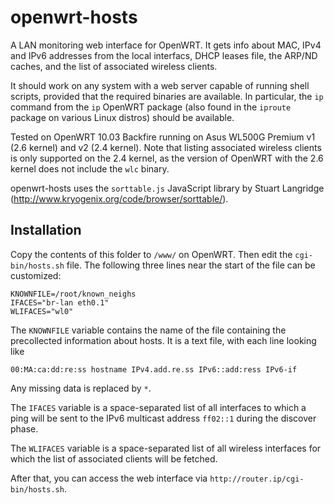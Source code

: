 # openwrt-hosts

A LAN monitoring web interface for OpenWRT. It gets info about MAC, IPv4 and IPv6 addresses from the local interfacs, DHCP leases file, the ARP/ND caches, and the list of associated wireless clients.

It should work on any system with a web server capable of running shell scripts, provided that the required binaries are available. In particular, the `ip` command from the `ip` OpenWRT package (also found in the `iproute` package on various Linux distros) should be available.

Tested on OpenWRT 10.03 Backfire running on Asus WL500G Premium v1 (2.6 kernel) and v2 (2.4 kernel). Note that listing associated wireless clients is only supported on the 2.4 kernel, as the version of OpenWRT with the 2.6 kernel does not include the `wlc` binary.

openwrt-hosts uses the `sorttable.js` JavaScript library by Stuart Langridge (http://www.kryogenix.org/code/browser/sorttable/).

## Installation

Copy the contents of this folder to `/www/` on OpenWRT. Then edit the `cgi-bin/hosts.sh` file. The following three lines near the start of the file can be customized:

    KNOWNFILE=/root/known_neighs
    IFACES="br-lan eth0.1"
    WLIFACES="wl0"

The `KNOWNFILE` variable contains the name of the file containing the precollected information about hosts. It is a text file, with each line looking like

    00:MA:ca:dd:re:ss hostname IPv4.add.re.ss IPv6::add:ress IPv6-if

Any missing data is replaced by `*`.

The `IFACES` variable is a space-separated list of all interfaces to which a ping will be sent to the IPv6 multicast address `ff02::1` during the discover phase.

The `WLIFACES` variable is a space-separated list of all wireless interfaces for which the list of associated clients will be fetched.

After that, you can access the web interface via `http://router.ip/cgi-bin/hosts.sh`.
